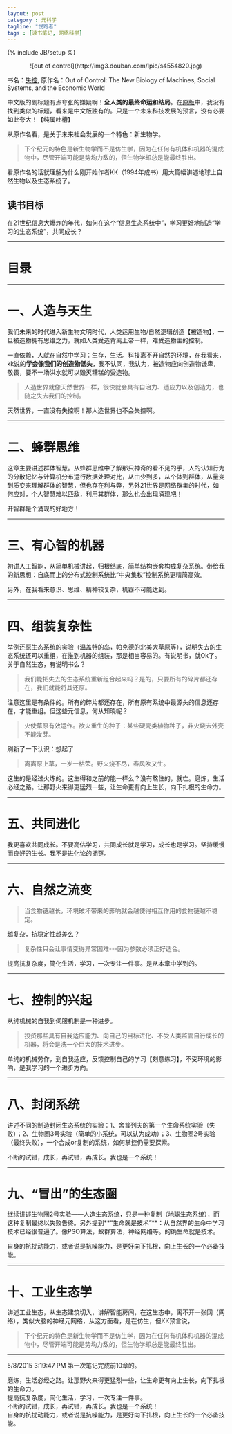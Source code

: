 ```yaml
---
layout: post
category : 元科学
tagline: "悦跑者"
tags : [读书笔记, 网络科学]
---
```

{% include JB/setup %}

<center>
![out of control](http://img3.douban.com/lpic/s4554820.jpg)
</center>  

书名：[失控](http://book.douban.com/subject/5375620/), 原作名：Out of Control: The New Biology of Machines, Social Systems, and the Economic World

中文版的副标题有点夸张的嫌疑啊！**全人类的最终命运和结局**。在[原版](http://www.amazon.com/Out-Control-Biology-Machines-Economic/dp/0201483408)中，我没有找到类似的标题，看来是中文版独有的。只是一个未来科技发展的预言，没有必要如此夸大！【纯属吐槽】

从原作名看，是关于未来社会发展的一个特色：新生物学。

> 下个纪元的特色是新生物学而不是仿生学，因为在任何有机体和机器的混成物中，尽管开端可能是势均力敌的，但生物学却总是能最终胜出。

看原作名的话就理解为什么刚开始作者KK（1994年成书）用大篇幅讲述地球上自然生物以及生态系统了。

## 读书目标 ##

在21世纪信息大爆炸的年代，如何在这个“信息生态系统中”，学习更好地制造“学习的生态系统”，共同成长？

----------

# 目录 #


----------

# 一、人造与天生 #

我们未来的时代进入新生物文明时代，人类运用生物/自然逻辑创造【被造物】，一旦被造物拥有思维之力，就如人类受造背离上帝一样，难受造物主的控制。

一直依赖，人就在自然中学习：生存，生活。科技离不开自然的环境，在我看来，kk说的**学会像我们的创造物低头**，我不认同，我认为，被造物应向创造物谦卑，敬畏，要不一场洪水就可以毁灭糟糕的受造物。

> 人造世界就像天然世界一样，很快就会具有自治力、适应力以及创造力，也随之失去我们的控制。

天然世界，一直没有失控啊！那人造世界也不会失控啊。

----------

# 二、蜂群思维 #

这章主要讲述群体智慧。从蜂群思维中了解那只神奇的看不见的手，人的认知行为的分散记忆与计算机分布运行数据处理对比，从由少到多，从个体到群体，从量变到质变来理解群体的智慧，但也存在利与弊，另外21世界是网络群集的时代，如何应对，个人智慧难以匹敌，利用其群体，那么也会出现涌现吧！

开智群是个涌现的好地方！

----------

# 三、有心智的机器 #

初讲人工智能，从简单机械讲起，归根结底，简单结构嵌套构成复杂系统。带给我的新思想：自底而上的分布式控制系统比“中央集权”控制系统更精简高效。

另外，在我看来意识、思维、精神较复杂，机器不可能达到。

----------

# 四、组装复杂性 #

举例还原生态系统的实验（温盖特的岛，帕克德的北美大草原等），说明失去的生态系统还可以重组，在推到机器的组装，那是相当容易的。有说明书，就Ok了。关于自然生态，有说明书么？

> 我们能把失去的生态系统重新组合起来吗？是的，只要所有的碎片都还存在，我们就能将其还原。

注意这里是有条件的。所有的碎片都还存在，所有原有系统中最源头的信息还存在，才能重组。但这些元信息，何从知晓呢？

> 火使草原有效运作。欲火重生的种子：某些硬壳类植物种子，非火烧去外壳不能发芽。

刷新了一下认识：想起了

> 离离原上草，一岁一枯荣。野火烧不尽，春风吹又生。

这生的是经过火炼的。这生得和之前的能一样么？没有熬住的，就亡。磨炼，生活必经之路。让那野火来得更猛烈一些，让生命更有向上生长，向下扎根的生命力。

----------

# 五、共同进化 #

我更喜欢共同成长。不要高估学习，共同成长就是学习，成长也是学习。坚持缓慢而良好的生长。我不是进化论的拥趸。

----------

# 六、自然之流变 #

> 当食物链越长，环境破坏带来的影响就会越使得相互作用的食物链越不稳定。

越复杂，抗稳定性越差么？

> 复杂性只会让事情变得异常困难---因为参数必须正好适合。

提高抗复杂度，简化生活，学习，一次专注一件事。是从本章中学到的。

----------

# 七、控制的兴起 #

从纯机械的自我到伺服机制是一种进步。

> 投资那些具有自我适应能力、向自己的目标进化、不受人类监管自行成长的机器，将会是洗一个巨大的技术进步。

单纯的机械劳作，到自我适应，反馈控制自己的学习【刻意练习】，不受环境的影响，是我学习的一个进步方向。

----------

# 八、封闭系统 #

讲述不同的制造封闭生态系统的实验：1、舍普列夫的第一个生命系统实验（失败）；2、生物圈3号实验（简单的小系统，可以认为成功）；3、生物圈2号实验（最终失败），一个合成or复制的系统，如何掌控仍需要探索。

不断的试错，成长，再试错，再成长。我也是一个系统！

----------

# 九、“冒出”的生态圈 #

继续讲述生物圈2号实验——人造生态系统，只是一种复制（地球生态系统），而这种复制最终以失败告终。另外提到**“生命就是技术”**：从自然界的生命中学习技术已经很普遍了。像PSO算法，蚁群算法，神经网络等。的确生命就是技术。

自身的抗扰动能力，或者说是抗噪能力，是更好向下扎根，向上生长的一个必备技能。  

----------

# 十、工业生态学 #

讲述工业生态，从生态建筑切入，讲解智能房间，在这生态中，离不开一张网（网络），类似大脑的神经元网络，从这方面看，是在仿生，但KK预言说，

> 下个纪元的特色是新生物学而不是仿生学，因为在任何有机体和机器的混成物中，尽管开端可能是势均力敌的，但生物学却总是能最终胜出。

----------












5/8/2015 3:19:47 PM 第一次笔记完成前10章的。

磨炼，生活必经之路。让那野火来得更猛烈一些，让生命更有向上生长，向下扎根的生命力。  
提高抗复杂度，简化生活，学习，一次专注一件事。  
不断的试错，成长，再试错，再成长。我也是一个系统！  
自身的抗扰动能力，或者说是抗噪能力，是更好向下扎根，向上生长的一个必备技能。